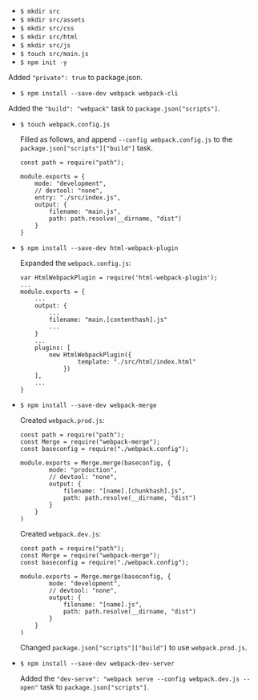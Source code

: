- `$ mkdir src`
- `$ mkdir src/assets`
- `$ mkdir src/css`
- `$ mkdir src/html`
- `$ mkdir src/js`
- `$ touch src/main.js`
- `$ npm init -y`

Added `"private": true` to package.json.

- `$ npm install --save-dev webpack webpack-cli`

Added the `"build": "webpack"` task to `package.json["scripts"]`.

- `$ touch webpack.config.js`

	Filled as follows, and append `--config webpack.config.js` to the `package.json["scripts"]["build"]` task.
	```
	const path = require("path");

	module.exports = {
		mode: "development",
		// devtool: "none",
		entry: "./src/index.js",
		output: {
			filename: "main.js",
			path: path.resolve(__dirname, "dist")
		}
	}
	```

- `$ npm install --save-dev html-webpack-plugin`

	Expanded the `webpack.config.js`:
	```
	var HtmlWebpackPlugin = require('html-webpack-plugin');
	...
	module.exports = {
		...
		output: {
			...
			filename: "main.[contenthash].js"
			...
		}
		...
		plugins: [
			new HtmlWebpackPlugin({
					template: "./src/html/index.html"
				})
		],
		...
	}
	```

- `$ npm install --save-dev webpack-merge`

	Created `webpack.prod.js`:
	```
	const path = require("path");
	const Merge = require("webpack-merge");
	const baseconfig = require("./webpack.config");

	module.exports = Merge.merge(baseconfig, {
			mode: "production",
			// devtool: "none",
			output: {
				filename: "[name].[chunkhash].js",
				path: path.resolve(__dirname, "dist")
			} 
		}
	)
	```

	Created `webpack.dev.js`:
	```
	const path = require("path");
	const Merge = require("webpack-merge");
	const baseconfig = require("./webpack.config");

	module.exports = Merge.merge(baseconfig, {
			mode: "development",
			// devtool: "none",
			output: {
				filename: "[name].js",
				path: path.resolve(__dirname, "dist")
			} 
		}
	)
	```

	Changed `package.json["scripts"]["build"]` to use `webpack.prod.js`.

- `$ npm install --save-dev webpack-dev-server`

	Added the `"dev-serve": "webpack serve --config webpack.dev.js --open"` task to `package.json["scripts"]`.